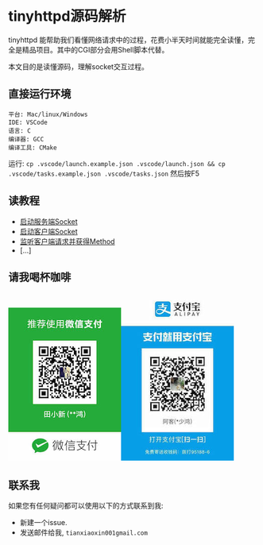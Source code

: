 # tinyhttpd源码解析

tinyhttpd 能帮助我们看懂网络请求中的过程，花费小半天时间就能完全读懂，完全是精品项目。其中的CGI部分会用Shell脚本代替。

本文目的是读懂源码，理解socket交互过程。

## 直接运行环境

```
平台: Mac/linux/Windows
IDE: VSCode
语言: C
编译器: GCC
编译工具: CMake
```

运行: `cp .vscode/launch.example.json .vscode/launch.json && cp .vscode/tasks.example.json .vscode/tasks.json` 然后按F5

## 读教程

+ [启动服务端Socket](./tech/server_sock.md)
+ [启动客户端Socket](./tech/client_sock.md)
+ [监听客户端请求并获得Method](./tech/accept_request.md)
+ [...]

## 请我喝杯咖啡

![wechat](./images/donate/wechatPay-8.jpeg)![alipay](./images/donate/aliPay-8.jpeg)

## 联系我

如果您有任何疑问都可以使用以下的方式联系到我:

+ 新建一个issue.
+ 发送邮件给我, `tianxiaoxin001gmail.com`